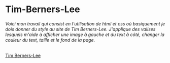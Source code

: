 # Tim-Berners-Lee
###### Voici mon travail qui consist en l'utilisation de html et css où basiquement je dois donner du style au site de Tim Berners-Lee. J'applique des valises lesquels m'aide à afficher une image à gauche et du text à cóté, changer la couleur du text, taille et le fond de la page.

[Tim Berners-Lee](https://palacios97.github.io/Tim-Berners-Lee/)
